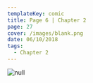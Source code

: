 ```yaml
---
templateKey: comic
title: Page 6 | Chapter 2
page: 27
cover: /images/blank.png
date: 06/10/2018
tags:
  - Chapter 2
---
```

![null](/images/0027crit.png)
